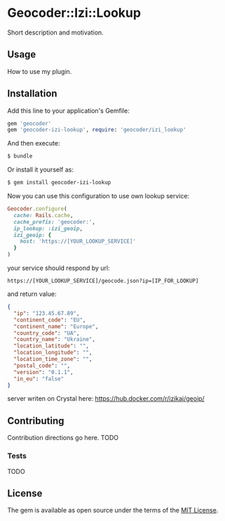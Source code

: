 # Geocoder::Izi::Lookup
Short description and motivation.

## Usage
How to use my plugin.

## Installation
Add this line to your application's Gemfile:

```ruby
gem 'geocoder'
gem 'geocoder-izi-lookup', require: 'geocoder/izi_lookup'
```

And then execute:
```bash
$ bundle
```

Or install it yourself as:
```bash
$ gem install geocoder-izi-lookup
```

Now you can use this configuration to use own lookup service:
```ruby
Geocoder.configure(
  cache: Rails.cache,
  cache_prefix: 'geocoder:',
  ip_lookup: :izi_geoip,
  izi_geoip: {
    host: 'https://[YOUR_LOOKUP_SERVICE]'
  }
)
```

your service should respond by url:
```
https://[YOUR_LOOKUP_SERVICE]/geocode.json?ip=[IP_FOR_LOOKUP]
```
and return value:
```json
{
  "ip": "123.45.67.89",
  "continent_code": "EU",
  "continent_name": "Europe",
  "country_code": "UA",
  "country_name": "Ukraine",
  "location_latitude": "",
  "location_longitude": "",
  "location_time_zone": "",
  "postal_code": "",
  "version": "0.1.1",
  "in_eu": "false"
}
```

server writen on Crystal here:
https://hub.docker.com/r/izikaj/geoip/

## Contributing
Contribution directions go here.
TODO
### Tests
TODO

## License
The gem is available as open source under the terms of the [MIT License](http://opensource.org/licenses/MIT).
